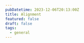 ```yaml
---
pubDatetime: 2023-12-06T20:13:00Z
title: Alignment
featured: false
draft: false
tags:
  - general
---
```


